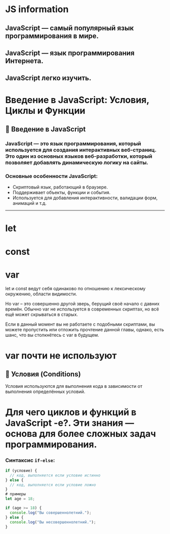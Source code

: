 
# JS information
 ## JavaScript — самый популярный язык программирования в мире.
## JavaScript — язык программирования Интернета.
## JavaScript легко изучить.
# Введение в JavaScript: Условия, Циклы и Функции

## 📌 Введение в JavaScript

### JavaScript — это язык программирования, который используется для создания интерактивных веб-страниц. Это один из основных языков веб-разработки, который позволяет добавлять динамическую логику на сайты.

### Основные особенности JavaScript:
- Скриптовый язык, работающий в браузере.
- Поддерживает объекты, функции и события.
- Используется для добавления интерактивности, валидации форм, анимаций и т.д.

---
# let
# const
# var
let и const ведут себя одинаково по отношению к лексическому окружению, области видимости.

Но var – это совершенно другой зверь, берущий своё начало с давних времён. Обычно var не используется в современных скриптах, но всё ещё может скрываться в старых.

Если в данный момент вы не работаете с подобными скриптами, вы можете пропустить или отложить прочтение данной главы, однако, есть шанс, что вы столкнётесь с var в будущем.
# var почти не используют

## 🔄 Условия (Conditions)

Условия используются для выполнения кода в зависимости от выполнения определённых условий.

# Для чего циклов и функций в JavaScript -е?. Эти знания — основа для более сложных задач программирования.

### Синтаксис `if-else`:
```javascript
if (условие) {
  // код, выполняется если условие истинно
} else {
  // код, выполняется если условие ложно
}
# примеры
let age = 18;

if (age >= 18) {
  console.log("Вы совершеннолетний.");
} else {
  console.log("Вы несовершеннолетний.");
}


